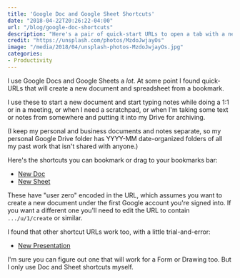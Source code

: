 ```yaml
---
title: 'Google Doc and Google Sheet Shortcuts'
date: "2018-04-22T20:26:22-04:00"
url: "/blog/google-doc-shortcuts"
description: "Here's a pair of quick-start URLs to open a tab with a new Google Doc or Google Sheet."
credit: "https://unsplash.com/photos/MzdoJwjayOs"
image: "/media/2018/04/unsplash-photos-MzdoJwjayOs.jpg"
categories:
- Productivity
---
```


I use Google Docs and Google Sheets a *lot*. At some point I found quick-URLs
that will create a new document and spreadsheet from a bookmark.

<!--more-->

I use these to start a new document and start typing notes while doing a 1:1 or
in a meeting, or when I need a scratchpad, or when I'm taking some text or notes
from somewhere and putting it into my Drive for archiving.

(I keep my personal and business documents and notes separate, so my personal
Google Drive folder has YYYY-MM date-organized folders of all my past work that
isn't shared with anyone.)

Here's the shortcuts you can bookmark or drag to your bookmarks bar:

* [New Doc](https://docs.google.com/document/u/0/create)
* [New Sheet](https://docs.google.com/spreadsheets/u/0/create)

These have "user zero" encoded in the URL, which assumes you want to create a
new document under the first Google account you're signed into. If you want a
different one you'll need to edit the URL to contain `.../u/1/create` or
similar.

I found that other shortcut URLs work too, with a little trial-and-error:

* [New Presentation](https://docs.google.com/presentation/u/0/create)

I'm sure you can figure out one that will work for a Form or Drawing too. But I
only use Doc and Sheet shortcuts myself.
